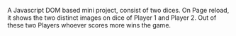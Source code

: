 A Javascript DOM based mini project, consist of two dices. On Page reload, it shows the two distinct images on dice of Player 1 and Player 2. Out of these two Players whoever scores more wins the game.
